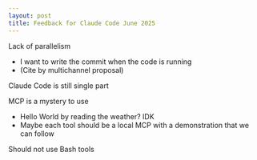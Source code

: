 ```yaml
---
layout: post
title: Feedback for Claude Code June 2025
---
```


Lack of parallelism
- I want to write the commit when the code is running
- (Cite by multichannel proposal)

Claude Code is still single part

MCP is a mystery to use
- Hello World by reading the weather? IDK
- Maybe each tool should be a local MCP with a demonstration that we can follow

Should not use Bash tools





